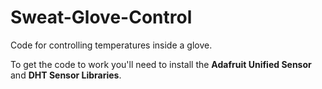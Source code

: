 # Sweat-Glove-Control
Code for controlling temperatures inside a glove.

To get the code to work you'll need to install the **Adafruit Unified Sensor** and **DHT Sensor Libraries**.
